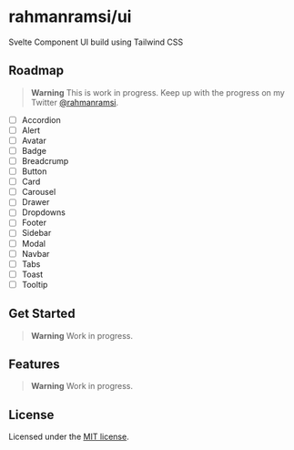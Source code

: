 # rahmanramsi/ui

Svelte Component UI build using Tailwind CSS

## Roadmap

> **Warning**
> This is work in progress. Keep up with the progress on my Twitter [@rahmanramsi](https://twitter.com/rahmanramsi).

- [ ] Accordion
- [ ] Alert
- [ ] Avatar
- [ ] Badge
- [ ] Breadcrump
- [ ] Button
- [ ] Card
- [ ] Carousel
- [ ] Drawer
- [ ] Dropdowns
- [ ] Footer
- [ ] Sidebar
- [ ] Modal
- [ ] Navbar
- [ ] Tabs
- [ ] Toast
- [ ] Tooltip

## Get Started

> **Warning**
> Work in progress.

## Features

> **Warning**
> Work in progress.

## License

Licensed under the [MIT license](LICENSE.md).
